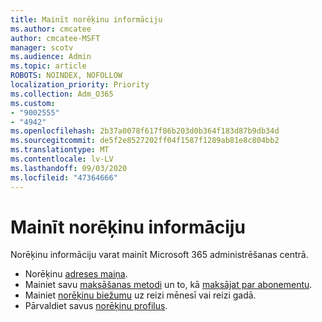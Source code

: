 ```yaml
---
title: Mainīt norēķinu informāciju
ms.author: cmcatee
author: cmcatee-MSFT
manager: scotv
ms.audience: Admin
ms.topic: article
ROBOTS: NOINDEX, NOFOLLOW
localization_priority: Priority
ms.collection: Adm_O365
ms.custom:
- "9002555"
- "4942"
ms.openlocfilehash: 2b37a0078f617f86b203d0b364f183d87b9db34d
ms.sourcegitcommit: de5f2e8527202ff04f1587f1289ab81e8c804bb2
ms.translationtype: MT
ms.contentlocale: lv-LV
ms.lasthandoff: 09/03/2020
ms.locfileid: "47364666"
---
```

# <a name="change-billing-information"></a>Mainīt norēķinu informāciju

Norēķinu informāciju varat mainīt Microsoft 365 administrēšanas centrā. 

- Norēķinu [adreses maiņa](https://docs.microsoft.com/microsoft-365/commerce/billing-and-payments/change-your-billing-addresses).
- Mainiet savu [maksāšanas metodi](https://docs.microsoft.com/microsoft-365/commerce/billing-and-payments/manage-payment-methods) un to, kā [maksājat par abonementu](https://docs.microsoft.com/microsoft-365/commerce/billing-and-payments/pay-for-your-subscription).
- Mainiet [norēķinu biežumu](https://docs.microsoft.com/microsoft-365/commerce/billing-and-payments/change-payment-frequency) uz reizi mēnesī vai reizi gadā.
- Pārvaldiet savus [norēķinu profilus](https://docs.microsoft.com/microsoft-365/commerce/billing-and-payments/manage-billing-profiles).

